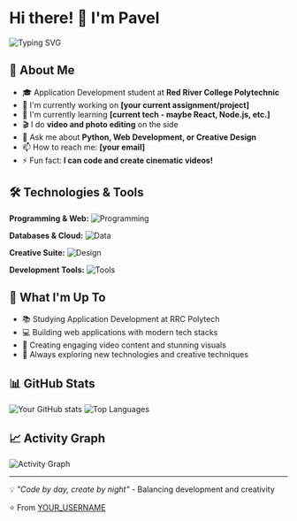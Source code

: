 # Hi there! 👋 I'm Pavel

![Typing SVG](https://readme-typing-svg.demolab.com?font=Fira+Code&pause=1000&color=36BCF7&width=435&lines=Application+Development+Student;Video+%26+Photo+Editor;Building+Cool+Projects!)

## 🚀 About Me
- 🎓 Application Development student at **Red River College Polytechnic**
- 🔭 I'm currently working on **[your current assignment/project]**
- 🌱 I'm currently learning **[current tech - maybe React, Node.js, etc.]**
- 🎬 I do **video and photo editing** on the side
- 💬 Ask me about **Python, Web Development, or Creative Design**
- 📫 How to reach me: **[your email]**
- ⚡ Fun fact: **I can code and create cinematic videos!**

## 🛠️ Technologies & Tools

**Programming & Web:**
![Programming](https://skillicons.dev/icons?i=python,js,ts,html,css)

**Databases & Cloud:**
![Data](https://skillicons.dev/icons?i=postgresql,mongodb,aws)

**Creative Suite:**
![Design](https://skillicons.dev/icons?i=ps,ae,pr,figma)

**Development Tools:**
![Tools](https://skillicons.dev/icons?i=vscode,git,github,postman,jest)

## 🎯 What I'm Up To
- 📚 Studying Application Development at RRC Polytech
- 💻 Building web applications with modern tech stacks
- 🎥 Creating engaging video content and stunning visuals
- 🚀 Always exploring new technologies and creative techniques

## 📊 GitHub Stats
![Your GitHub stats](https://github-readme-stats.vercel.app/api?username=YOUR_USERNAME&show_icons=true&theme=tokyonight)
![Top Languages](https://github-readme-stats.vercel.app/api/top-langs/?username=YOUR_USERNAME&layout=compact&theme=tokyonight)

## 📈 Activity Graph
![Activity Graph](https://github-readme-activity-graph.vercel.app/graph?username=YOUR_USERNAME&theme=tokyo-night)

---
💡 *"Code by day, create by night"* - Balancing development and creativity

⭐️ From [YOUR_USERNAME](https://github.com/thegraphxdude)
